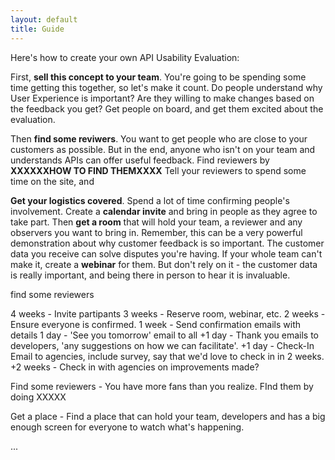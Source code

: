 ```yaml
---
layout: default
title: Guide
---
```


Here's how to create your own API Usability Evaluation:


First, **sell this concept to your team**. You're going to be spending some time getting this together, so let's make it count. Do people understand why User Experience is important? Are they willing to make changes based on the feedback you get? Get people on board, and get them excited about the evaluation.

Then **find some reviwers**. You want to get people who are close to your customers as possible. But in the end, anyone who isn't on your team and understands APIs can offer useful feedback. Find reviewers by **XXXXXXHOW TO FIND THEMXXXX** Tell your reviewers to spend some time on the site, and 

**Get your logistics covered**. Spend a lot of time confirming people's involvement. Create a **calendar invite** and bring in people as they agree to take part. Then **get a room** that will hold your team, a reviewer and any observers you want to bring in. Remember, this can be a very powerful demonstration about why customer feedback is so important. The customer data you receive can solve disputes you're having. If your whole team can't make it, create a **webinar** for them. But don't rely on it - the customer data is really important, and being there in person to hear it is invaluable.



find some reviewers

4 weeks - Invite partipants
3 weeks - Reserve room, webinar, etc.
2 weeks - Ensure everyone is confirmed.
1 week - Send confirmation emails with details
1 day - 'See you tomorrow' email to all
+1 day - Thank you emails to developers, 'any suggestions on how we can facilitate'.
+1 day - Check-In Email to agencies, include survey, say that we'd love to check in in 2 weeks.
+2 weeks - Check in with agencies on improvements made?



Find some reviewers - You have more fans than you realize. FInd them by doing XXXXX

Get a place - Find a place that can hold your team, developers and has a big enough screen for everyone to watch what's happening.




...

